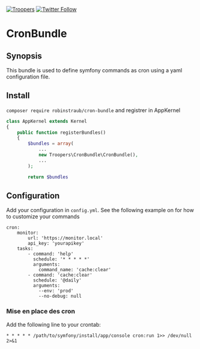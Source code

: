
[![Troopers](https://cloud.githubusercontent.com/assets/618536/18787530/83cf424e-81a3-11e6-8f66-cde3ec5fa82a.png)](https://gitlab.troopers.agency/robinstraub/CronBundle)
[![Twitter Follow](https://img.shields.io/twitter/follow/troopersagency.svg?style=social&label=Follow%20Troopers)](https://twitter.com/troopersagency)

CronBundle
=============

## Synopsis

This bundle is used to define symfony commands as cron using a yaml configuration file.

## Install

`composer require robinstraub/cron-bundle` and registrer in AppKernel

```php
class AppKernel extends Kernel
{
    public function registerBundles()
    {
        $bundles = array(
            ...
            new Troopers\CronBundle\CronBundle(),
            ...
        );

        return $bundles
```

## Configuration
Add your configuration in `config.yml`. See the following example on for how to customize your commands
```
cron:
    monitor:
        url: 'https://monitor.local'
        api_key: 'yourapikey'
    tasks:
        - command: 'help'
          schedule: '* * * * *'
          arguments:
            command_name: 'cache:clear'
        - command: 'cache:clear'
          schedule: '@daily'
          arguments: 
            --env: 'prod'
            --no-debug: null
```
### Mise en place des cron
Add the following line to your crontab:
```
* * * * * /path/to/symfony/install/app/console cron:run 1>> /dev/null 2>&1
```
